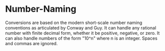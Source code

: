 # Number-Naming
Conversions are based on the modern short-scale number naming conventions as articulated by Conway and Guy. It can handle any rational number with finite decimal form, whether it be positive, negative, or zero. It can also handle numbers of the form "10^n" where n is an integer. Spaces and commas are ignored.
